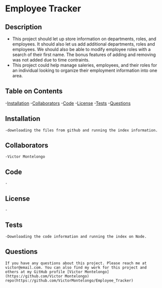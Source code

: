 # Employee Tracker
  
  ## Description
  - This project should let up store information on  departments, roles, and employees. It should also let us add additional departments, roles and employees. We should also be able to modify employee roles with a search of their first name. The bonus features of adding and removing was not added due to time contraints.
  - This project could help manage saleries, employees, and their roles for an individual looking to organize their employment information into one area.
  
  ## Table on Contents
  
  -[Installation](#installation)
  -[Collaborators](#collaborators)
  -[Code](#code)
  -[License](#license)
  -[Tests](#tests)
  -[Questions](#questions)
  
  ## Installation
    -downloading the files from github and running the index information.
   
  ## Collaborators
    -Victor Montelongo
  
  ## Code
    -
  
  ## License
    -
    
  ## Tests
    -Downloading the code information and running the index on Node.
  

  ## Questions
    If you have any questions about this project. Please reach me at victor@email.com. You can also find my work for this project and others at my GitHub profile [Victor Montelongo](https://github.com/Victor Montelongo) repo(https://github.com/VictorMontelongo/Employee_Tracker)
  